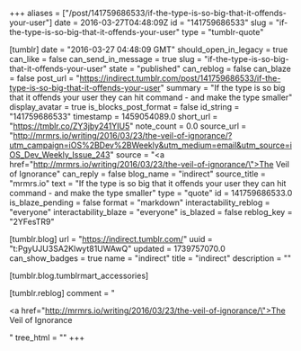 +++
aliases = ["/post/141759686533/if-the-type-is-so-big-that-it-offends-your-user"]
date = 2016-03-27T04:48:09Z
id = "141759686533"
slug = "if-the-type-is-so-big-that-it-offends-your-user"
type = "tumblr-quote"

[tumblr]
date = "2016-03-27 04:48:09 GMT"
should_open_in_legacy = true
can_like = false
can_send_in_message = true
slug = "if-the-type-is-so-big-that-it-offends-your-user"
state = "published"
can_reblog = false
can_blaze = false
post_url = "https://indirect.tumblr.com/post/141759686533/if-the-type-is-so-big-that-it-offends-your-user"
summary = "If the type is so big that it offends your user they can hit command - and make the type smaller"
display_avatar = true
is_blocks_post_format = false
id_string = "141759686533"
timestamp = 1459054089.0
short_url = "https://tmblr.co/ZY3jby241YIU5"
note_count = 0.0
source_url = "http://mrmrs.io/writing/2016/03/23/the-veil-of-ignorance/?utm_campaign=iOS%2BDev%2BWeekly&utm_medium=email&utm_source=iOS_Dev_Weekly_Issue_243"
source = "<a href=\"http://mrmrs.io/writing/2016/03/23/the-veil-of-ignorance/\">The Veil of Ignorance</a>"
can_reply = false
blog_name = "indirect"
source_title = "mrmrs.io"
text = "If the type is so big that it offends your user they can hit command - and make the type smaller"
type = "quote"
id = 141759686533.0
is_blaze_pending = false
format = "markdown"
interactability_reblog = "everyone"
interactability_blaze = "everyone"
is_blazed = false
reblog_key = "2YFesTR9"

[tumblr.blog]
url = "https://indirect.tumblr.com/"
uuid = "t:PgyUJU3SA2Klwyt81UWAwQ"
updated = 1739757070.0
can_show_badges = true
name = "indirect"
title = "indirect"
description = ""

[tumblr.blog.tumblrmart_accessories]

[tumblr.reblog]
comment = "<p><a href=\"http://mrmrs.io/writing/2016/03/23/the-veil-of-ignorance/\">The Veil of Ignorance</a></p>"
tree_html = ""
+++
